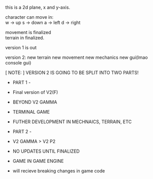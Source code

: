 this is a 2d plane, x and y-axis.  
  
character can move in:  
  w -> up
  s -> down
  a -> left
  d -> right
  
movement is finalized  
terrain in finalized.

version 1 is out

version 2: 
new terrain 
new movement 
new mechanics 
new gui(lmao console gui) 

[ NOTE: ] 
VERSION 2 IS GOING TO BE SPLIT INTO TWO PARTS!
  - PART 1 -
  - Final version of V2(F)
  - BEYOND V2 GAMMA
  - TERMINAL GAME
  - FUTHER DEVELOPMENT IN MECHNAICS, TERRAIN, ETC

  - PART 2 -
  - V2 GAMMA > V2 P2
  - NO UPDATES UNTIL FINALIZED
  - GAME IN GAME ENGINE
  - will recieve breaking changes in game code

